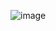 ![image](https://github.com/JayNightmare/Grade-Flare/assets/34739807/63ee8616-137b-4949-8b9d-359bf5418237)

